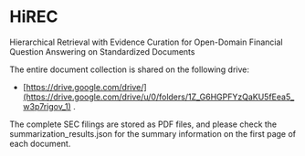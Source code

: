 # HiREC
Hierarchical Retrieval with Evidence Curation for Open-Domain Financial Question Answering on Standardized Documents

The entire document collection is shared on the following drive: 
- [https://drive.google.com/drive/](https://drive.google.com/drive/u/0/folders/1Z_G6HGPFYzQaKU5fEea5_w3p7rigov_1) . 

The complete SEC filings are stored as PDF files, and please check the summarization_results.json for the summary information on the first page of each document.
